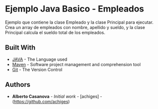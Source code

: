 # Ejemplo Java Basico - Empleados

Ejemplo que contiene la clase Empleado y la clase Principal para ejecutar. Crea un array de empleados con nombre, apellido y sueldo, y la clase Principal calcula el sueldo total de los empleados.

## Built With

* [JAVA](https://www.java.com/es/) - The Language used
* [Maven](https://maven.apache.org/) - Software project management and comprehension tool
* [Git](http://gitlab.srv.bonarea.com/) - The Version Control

## Authors

* **Alberto Casanova** - *Initial work* - [achiges] - (https://github.com/achiges)
